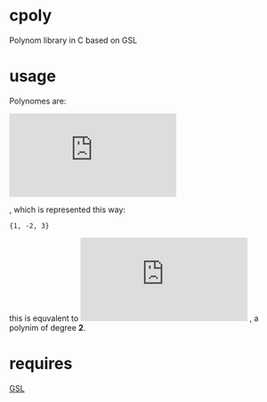 # cpoly
Polynom library in C based on GSL

# usage
Polynomes are:

![equ1](https://latex.codecogs.com/gif.latex?%5Cmathrm%7BP%7D%28x%29%20%3D%20%5Csum_%7Bk%3D0%7D%5En%20a_k%20x%5Ek "equ1")

, which is represented this way:
```
{1, -2, 3}
```
this is equvalent to ![equ2](https://latex.codecogs.com/gif.latex?1%20x%5E2%20-%202x%20&plus;%203 "equ2")
, a polynim of degree **2**.

# requires
[GSL](https://www.gnu.org/software/gsl/)
